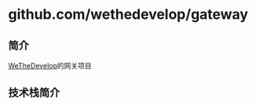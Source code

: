 # github.com/wethedevelop/gateway

## 简介
[WeTheDevelop](https://github.com/wethedevelop/wethedevelop.io)的网关项目

## 技术栈简介